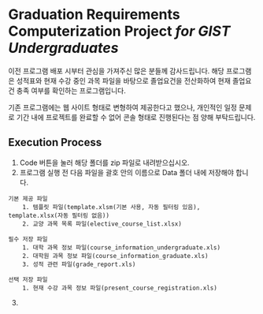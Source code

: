 # Graduation Requirements Computerization Project *for GIST Undergraduates*
이전 프로그램 배포 시부터 관심을 가져주신 많은 분들께 감사드립니다.
해당 프로그램은 성적표와 현재 수강 중인 과목 파일을 바탕으로 졸업요건을 전산화하여 현재 졸업요건 충족 여부를 확인하는 프로그램입니다.

기존 프로그램에는 웹 사이트 형태로 변형하여 제공한다고 했으나,
개인적인 일정 문제로 기간 내에 프로젝트를 완료할 수 없어 콘솔 형태로 진행된다는 점 양해 부탁드립니다.

## Execution Process
1. Code 버튼을 눌러 해당 폴더를 zip 파일로 내려받으십시오.
2. 프로그램 실행 전 다음 파일을 괄호 안의 이름으로 Data 폴더 내에 저장해야 합니다.
```
기본 제공 파일
    1. 템플릿 파일(template.xlsm(기본 사용, 자동 필터링 있음), template.xlsx(자동 필터링 없음))
    2. 교양 과목 목록 파일(elective_course_list.xlsx)

필수 저장 파일
    1. 대학 과목 정보 파일(course_information_undergraduate.xls)
    2. 대학원 과목 정보 파일(course_information_graduate.xls)
    3. 성적 관련 파일(grade_report.xls)
    
선택 저장 파일
    1. 현재 수강 과목 정보 파일(present_course_registration.xls)
```
3. 